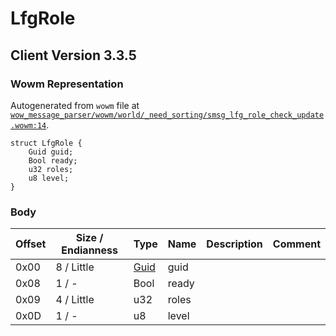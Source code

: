 # LfgRole

## Client Version 3.3.5

### Wowm Representation

Autogenerated from `wowm` file at [`wow_message_parser/wowm/world/_need_sorting/smsg_lfg_role_check_update.wowm:14`](https://github.com/gtker/wow_messages/tree/main/wow_message_parser/wowm/world/_need_sorting/smsg_lfg_role_check_update.wowm#L14).
```rust,ignore
struct LfgRole {
    Guid guid;
    Bool ready;
    u32 roles;
    u8 level;
}
```
### Body

| Offset | Size / Endianness | Type | Name | Description | Comment |
| ------ | ----------------- | ---- | ---- | ----------- | ------- |
| 0x00 | 8 / Little | [Guid](../spec/packed-guid.md) | guid |  |  |
| 0x08 | 1 / - | Bool | ready |  |  |
| 0x09 | 4 / Little | u32 | roles |  |  |
| 0x0D | 1 / - | u8 | level |  |  |

